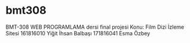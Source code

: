 # bmt308
BMT-308 WEB PROGRAMLAMA dersi final projesi Konu: Film Dizi İzleme Sitesi 161816010 Yiğit İhsan Balbaşı 171816041 Esma Özbey
